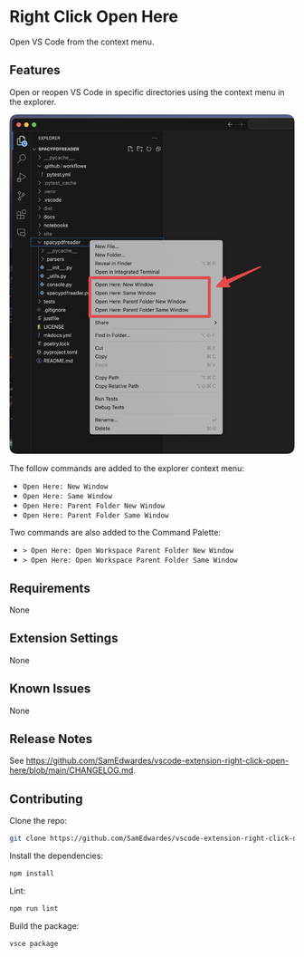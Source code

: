 # Right Click Open Here

Open VS Code from the context menu.

## Features

Open or reopen VS Code in specific directories using the context menu in the explorer.

![Screenshot of context menu](images/screenshot-context-menu.png)

The follow commands are added to the explorer context menu:

- `Open Here: New Window`
- `Open Here: Same Window`
- `Open Here: Parent Folder New Window`
- `Open Here: Parent Folder Same Window`

Two commands are also added to the Command Palette:

- `> Open Here: Open Workspace Parent Folder New Window`
- `> Open Here: Open Workspace Parent Folder Same Window`

## Requirements

None

## Extension Settings

None

## Known Issues

None

## Release Notes

See <https://github.com/SamEdwardes/vscode-extension-right-click-open-here/blob/main/CHANGELOG.md>.

## Contributing

Clone the repo:

```bash
git clone https://github.com/SamEdwardes/vscode-extension-right-click-open-here.git
```

Install the dependencies:

```bash
npm install
```

Lint:

```bash
npm run lint
```

Build the package:

```bash
vsce package
```
